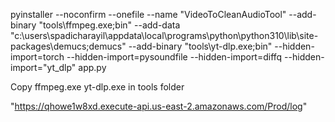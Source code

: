 pyinstaller --noconfirm --onefile --name "VideoToCleanAudioTool" --add-binary "tools\ffmpeg.exe;bin" --add-data  "c:\users\spadicharayil\appdata\local\programs\python\python310\lib\site-packages\demucs;demucs" --add-binary "tools\yt-dlp.exe;bin" --hidden-import=torch --hidden-import=pysoundfile --hidden-import=diffq --hidden-import="yt_dlp" app.py
 
Copy ffmpeg.exe
     yt-dlp.exe in tools folder 

"https://qhowe1w8xd.execute-api.us-east-2.amazonaws.com/Prod/log"